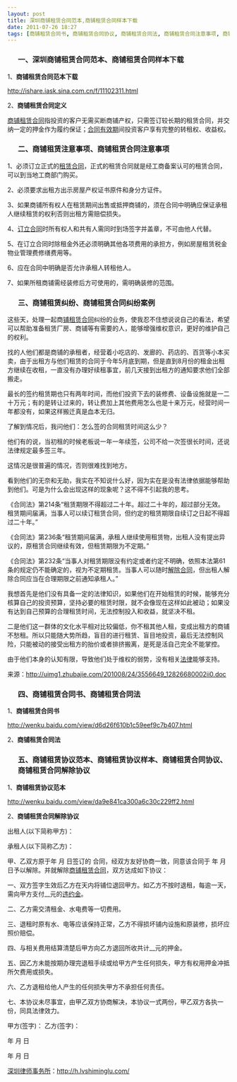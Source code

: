 ```yaml
---
layout: post
title: 深圳商铺租赁合同范本,商铺租赁合同样本下载
date: 2011-07-26 18:27
tags: [商铺租赁合同书, 商铺租赁合同协议, 商铺租赁合同法, 商铺租赁合同注意事项, 商铺租赁合同纠纷案例, 商铺租赁合同解除协议, 商铺租赁纠纷, 深圳合同纠纷律师, 租赁合同]
---
```

<ol>
<h3>一、深圳商铺租赁合同范本、商铺租赁合同样本下载</h3>
</ol>
1、<strong>商铺租赁合同范本下载</strong>

<a href="http://ishare.iask.sina.com.cn/f/11102311.html" target="_blank">http://ishare.iask.sina.com.cn/f/11102311.html</a>

2、<strong>商铺租赁合同定义</strong>

<a href="http://h.lvshiminglu.com/law/755.html" target="_blank">商铺租赁合同</a>指投资的客户无需买断商铺产权，只需签订较长期的租赁合同，并交纳一定的押金作为履约保证；<a href="http://h.lvshiminglu.com/law/695.html" target="_blank">合同有效期</a>间投资客户享有完整的转租权、收益权。
<ol>
<h3>二、商铺租赁注意事项、商铺租赁合同注意事项</h3>
</ol>
1、必须订立正式的<a href="http://h.lvshiminglu.com/law/tag/%e7%a7%9f%e8%b5%81%e5%90%88%e5%90%8c" target="_blank">租赁合同</a>，正式的租赁合同就是经工商备案认可的租赁合同，可以到当地工商部门购买。

2、必须要求出租方出示房屋产权证书原件和身分方证件。

3、如果商铺所有权人在租赁期间出售或抵押商铺的，须在合同中明确应保证承租人继续租赁的权利否则出租方需赔偿损失。

4、<a href="http://h.lvshiminglu.com/law/tag/%E8%AE%A2%E7%AB%8B%E5%90%88%E5%90%8C%E7%9A%84%E5%8E%9F%E5%88%99" target="_blank">订立合同</a>时所有权人和共有人需同时到场签字并盖章，不可由他人代替。

5、在订立合同时除租金外还必须明确其他各项费用的承担方，例如房屋租赁税金物业管理费修缮费用等。

6、应在合同中明确是否允许承租人转租他人。

7、如果所租商铺需经装修后方可使用的，需明确装修的范围。
<ol>
<h3>三、商铺租赁纠纷、商铺租赁合同纠纷案例</h3>
</ol>
这些天，处理一起商<a href="http://h.lvshiminglu.com/law/755.html" target="_blank">铺租赁合同</a>纠纷的业务，使我忍不住想说说自己的看法，希望可以帮助准备租赁厂房、商铺等有需要的人，能够增强维权意识，更好的维护自己的权利。

找的人他们都是商铺的承租者，经营着小吃店的、发廊的、药店的、百货等小本买卖，由于出租方与他们租赁的合同于今年5月底到期，但是直到8月份的租金出租方继续在收租，一直没有办理好续租事宜，前几天接到出租方的通知要求他们全部搬走。

最长的签约租赁期也只有两年时间，而他们投资下去的装修费、设备设施就是一二十万元；有的是转让过来的，转让费加上其他费用怎么也是十来万元，经营时间一年都没有，如果这样搬迁真是血本无归。

了解到情况后，我问他们：怎么签的合同租赁时间这么少？

他们有的说，当初租的时候老板说一年一年续签，公司不给一次签很长时间，还说法律规定最多签三年。

这情况是很普遍的情况，否则很难找到地方。

看到他们的无奈和无助，我实在不知说什么好，因为实在是没有法律依据能够帮助到他们。可是为什么会出现这样的现象呢？这不得不引起我的思考。

《合同法》第214条“租赁期限不得超过二十年。超过二十年的，超过部分无效。租赁期间届满，当事人可以续订租赁合同，但约定的租赁期限自续订之日起不得超过二十年。”

《合同法》第236条“租赁期间届满，承租人继续使用租赁物，出租人没有提出异议的，原租赁合同继续有效，但租赁期限为不定期。”

《合同法》第232条“当事人对租赁期限没有约定或者约定不明确，依照本法第61条的规定仍不能确定的，视为不定期租赁。当事人可以随时<a href="http://h.lvshiminglu.com/law/tag/%E5%90%88%E5%90%8C%E8%A7%A3%E9%99%A4%E5%90%88%E5%90%8C%E7%BB%88%E6%AD%A2" target="_blank">解除合同</a>，但出租人解除合同应当在合理期限之前通知承租人。”

我想首先是他们没有具备一定的法律知识，如果他们在开始租赁的时候，能够充分核算自己的投资预算，坚持必要的租赁时限，就不会像现在这样如此被动；如果没有达到自己预算的合理租赁时间，无法控制投入和收益，就坚决不租。

二是他们这一群体的文化水平相对比较偏低，你不租其他人租，变成出租方的商铺不愁租。所以只能随大势所趋，盲目的进行租赁、盲目地投资，最后无法控制风险，只能被动的接受出租方的抬价或者排挤搬离，是死是活自己完全不能掌控。

由于他们本身的认知有限，导致他们处于维权的弱势，没有相关<a href="http://h.lvshiminglu.com/law/category/case" target="_blank">法律</a>能够支持。

来源：<a href="http://uimg1.zhubajie.com/201008/24/3556649_12826680002ii0.doc" target="_blank">http://uimg1.zhubajie.com/201008/24/3556649_12826680002ii0.doc</a>
<ol>
<h3>四、商铺租赁合同书、商铺租赁合同法</h3>
</ol>
1、<strong>商铺租赁合同书</strong>

<a href="http://wenku.baidu.com/view/d6d26f610b1c59eef9c7b407.html" target="_blank">http://wenku.baidu.com/view/d6d26f610b1c59eef9c7b407.html</a>

2、<strong>商铺租赁合同法</strong>
<ol>
<h3>五、商铺租赁协议范本、商铺租赁协议样本、商铺租赁合同协议、商铺租赁合同解除协议</h3>
</ol>
1、<strong>商铺租赁协议范本</strong>

<a href="http://wenku.baidu.com/view/da9e841ca300a6c30c229ff2.html" target="_blank">http://wenku.baidu.com/view/da9e841ca300a6c30c229ff2.html</a>

2、<strong>商铺租赁合同解除协议</strong>

出租人(以下简称甲方)：

承租人(以下简称乙方)：

甲、乙双方原于年 月 日签订的 合同，经双方友好协商一致，同意该合同于 年 月 日予以解除。并就解除<a href="http://h.lvshiminglu.com/law/755.html" target="_blank">商铺租赁合同</a>，双方达成如下协议：

一、双方签字生效后乙方在天内将铺位退回甲方。如乙方不按时退租，每逾一天，需向甲方支付__元的<a href="http://h.lvshiminglu.com/law/tag/%E5%90%88%E5%90%8C%E8%BF%9D%E7%BA%A6%E9%87%91%E6%9D%A1%E6%AC%BE" target="_blank">违约金</a>。

二、乙方需交清租金、水电费等一切费用。

三、退租时原有水、电等应该保持正常，乙方不得损坏铺内设施和原装修，损坏应照价赔偿。

四、与相关费用结算清楚后甲方向乙方退回所收共计__元的押金。

五、因乙方未能按期办理完退租手续或给甲方产生任何损失，甲方有权用押金冲抵所欠费用或损失。

六、乙方退租给他人产生的任何损失甲方不承担任何责任。

七、本协议未尽事宜，由甲乙双方协商解决，本协议一式两份，甲乙双方各执一份，同具法律效力。

甲方(签字)： 乙方(签字)：

年 月 日

年 月 日

<a href="http://h.lvshiminglu.com/">深圳律师事务所</a>：<a href="http://h.lvshiminglu.com/">http://h.lvshiminglu.com/</a>

